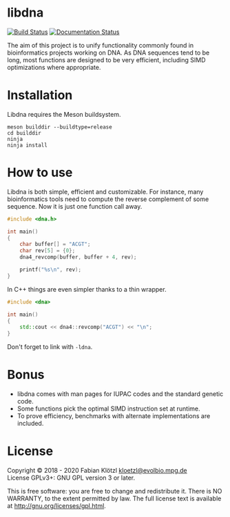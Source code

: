 # libdna

[![Build Status](https://travis-ci.org/kloetzl/libdna.svg?branch=master)](https://travis-ci.org/kloetzl/libdna)
[![Documentation Status](https://readthedocs.org/projects/libdna/badge/?version=latest)](https://libdna.readthedocs.io/en/latest/?badge=latest)

The aim of this project is to unify functionality commonly found in bioinformatics projects working on DNA. As DNA sequences tend to be long, most functions are designed to be very efficient, including SIMD optimizations where appropriate.

# Installation

Libdna requires the Meson buildsystem.

    meson builddir --buildtype=release
    cd builddir
    ninja
    ninja install

# How to use

Libdna is both simple, efficient and customizable. For instance, many bioinformatics tools need to compute the reverse complement of some sequence. Now it is just one function call away.

```C
#include <dna.h>

int main()
{
	char buffer[] = "ACGT";
	char rev[5] = {0};
	dna4_revcomp(buffer, buffer + 4, rev);

	printf("%s\n", rev);
}
```

In C++ things are even simpler thanks to a thin wrapper.

```C++
#include <dna>

int main()
{
	std::cout << dna4::revcomp("ACGT") << "\n";
}
```

Don't forget to link with `-ldna`.

# Bonus

- libdna comes with man pages for IUPAC codes and the standard genetic code.
- Some functions pick the optimal SIMD instruction set at runtime.
- To prove efficiency, benchmarks with alternate implementations are included.

# License

Copyright © 2018 - 2020 Fabian Klötzl <kloetzl@evolbio.mpg.de>  
License GPLv3+: GNU GPL version 3 or later.

This is free software: you are free to change and redistribute it. There is NO WARRANTY, to the extent permitted by law. The full license text is available at http://gnu.org/licenses/gpl.html.
